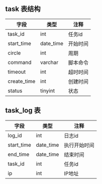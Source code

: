 ## task 表结构

| 字段        | 类型      | 注释     |
| ----------- | --------- | -------- |
| task_id     | int       | 任务id   |
| start_time  | date_time | 开始时间 |
| circle      | int       | 周期     |
| command     | varchar   | 脚本命令 |
| timeout     | int       | 超时时间 |
| create_time | int       | 创建时间 |
| status      | tinyint   | 状态     |



## task_log 表

| 字段       | 类型      | 注释         |
| ---------- | --------- | ------------ |
| log_id     | int       | 日志id       |
| start_time | date_time | 执行开始时间 |
| end_time   | date_time | 结束时间     |
| task_id    | int       | 任务id       |
| ip         | int       | IP地址       |

